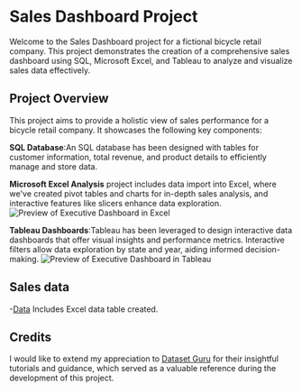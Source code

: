 # Sales Dashboard Project
Welcome to the Sales Dashboard project for a fictional bicycle retail company. This project demonstrates the creation of a comprehensive sales dashboard using SQL, Microsoft Excel, and Tableau to analyze and visualize sales data effectively.
## Project Overview
This project aims to provide a holistic view of sales performance for a bicycle retail company. It showcases the following key components:

**SQL Database**:An SQL database has been designed with tables for customer information, total revenue, and product details to efficiently manage and store data.

**Microsoft Excel Analysis** project includes data import into Excel, where we've created pivot tables and charts for in-depth sales analysis, and interactive features like slicers enhance data exploration.
![Preview of Executive Dashboard in Excel]([https://github.com/Arushi-Aggarwal/SaleDashboard/blob/main/StoresBike.png](https://user-images.githubusercontent.com/110349888/272636852-e63b4f32-1ce2-4600-acb5-183ef83f1bb9.png))

**Tableau Dashboards**:Tableau has been leveraged to design interactive data dashboards that offer visual insights and performance metrics. Interactive filters allow data exploration by state and year, aiding informed decision-making.
![Preview of Executive Dashboard in Tableau]([https://github.com/Arushi-Aggarwal/SaleDashboard/blob/main/StoresBike%20(3).png](https://user-images.githubusercontent.com/110349888/272636845-c2833595-4ddf-4267-b289-bf7d69a670ee.png))

## Sales data
-[Data](https://github.com/Arushi-Aggarwal/SaleDashboard/blob/main/StoresBikeTable.csv) Includes Excel data table created.


## Credits
I would like to extend my appreciation to [Dataset Guru](https://www.youtube.com/@DatasetGuru) for their insightful tutorials and guidance, which served as a valuable reference during the development of this project. 



